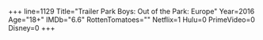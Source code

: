 +++
line=1129
Title="Trailer Park Boys: Out of the Park: Europe"
Year=2016
Age="18+"
IMDb="6.6"
RottenTomatoes=""
Netflix=1
Hulu=0
PrimeVideo=0
Disney=0
+++

